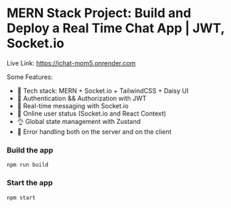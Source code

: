 # MERN Stack Project: Build and Deploy a Real Time Chat App | JWT, Socket.io

Live Link: https://ichat-mom5.onrender.com

Some Features:

-   🌟 Tech stack: MERN + Socket.io + TailwindCSS + Daisy UI
-   🎃 Authentication && Authorization with JWT
-   👾 Real-time messaging with Socket.io
-   🚀 Online user status (Socket.io and React Context)
-   👌 Global state management with Zustand
-   🐞 Error handling both on the server and on the client


### Build the app

```shell
npm run build
```

### Start the app

```shell
npm start
```
